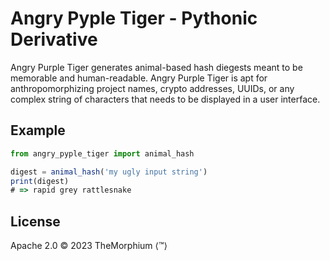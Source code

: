 # Angry Pyple Tiger - Pythonic Derivative
Angry Purple Tiger generates animal-based hash diegests meant to be memorable
and human-readable. Angry Purple Tiger is apt for anthropomorphizing project
names, crypto addresses, UUIDs, or any complex string of characters that
needs to be displayed in a user interface.

## Example

```js
from angry_pyple_tiger import animal_hash

digest = animal_hash('my ugly input string')
print(digest)
# => rapid grey rattlesnake
```

## License
Apache 2.0 © 2023 TheMorphium ⟨™⟩
